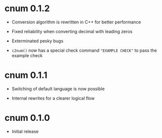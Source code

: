 # cnum 0.1.2

* Conversion algorithm is rewritten in C++ for better performance

* Fixed reliability when converting decimal with leading zeros

* Exterminated pesky bugs

* `c2num()` now has a special check command `"EXAMPLE CHECK"` to pass the example check

# cnum 0.1.1

* Switching of default language is now possible

* Internal rewrites for a clearer logical flow

# cnum 0.1.0

* Initial release
